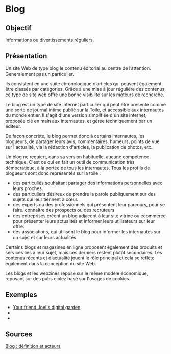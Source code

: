 # Blog
## Objectif
Informations ou divertissements réguliers.

## Présentation
Un site Web de type blog le contenu éditorial au centre de l’attention. Generalement pas un particulier.

Ils consistent en une suite chronologique d’articles qui peuvent également être classés par catégories. Grâce à une mise à jour régulière des contenus, ce type de site web offre une bonne visibilité sur les moteurs de recherche.

Le blog est un type de site Internet particulier qui peut être présenté comme une sorte de journal intime publié sur la Toile, et accessible aux internautes du monde entier. Il s'agit d'une version simplifiée d'un site internet, proposée clé en main aux internautes, et gérée techniquement par un éditeur.  

De façon concrète, le blog permet donc à certains internautes, les blogueurs, de partager leurs avis, commentaires, humeurs, points de vue sur l'actualité, via la rédaction d'articles, la publication de photos, etc.

Un blog ne requiert, dans sa version habituelle, aucune compétence technique. C'est ce qui en fait un outil de communication très démocratique, à la portée de tous les internautes. Tous les profils de blogueurs sont donc représentés sur la toile :
- des particuliés souhaitant partager des informations personnelles avec leurs proches.
- des particuliers désireux de prendre la parole publiquement sur des sujets qui leur tiennent à cœur.
- des experts ou des professionnels qui présentent leur parcours, pour se faire. connaître des prospects ou des recruteurs
- des entreprises créent un blog adjacent à leur site vitrine ou ecommerce pour présenter leurs actualités et informer leurs utilisateurs sur leur offre.
- des associations, qui utilisent le blog pour informer les internautes sur un sujet et sur leurs actualités. 

Certains blogs et magazines en ligne proposent également des produits et services liés à leur sujet, mais ces derniers restent plutôt secondaires. Les contenus récents et d’actualité jouent le rôle principal et cela se reflète également dans la conception du site Web.

Les blogs et les webzines repose sur le même modèle économique, reposant sur des pubs ciblez basé sur l'usages de cookies.

## Exemples
- [Your friend Joel's digital garden](https://joelhooks.com)
- []()
- []()

## Sources
[Blog : définition et acteurs ](https://www.journaldunet.fr/web-tech/dictionnaire-du-webmastering/1203251-blog-definition-et-acteurs/)

